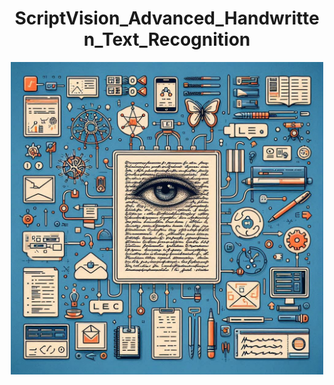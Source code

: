 # <div align="center">ScriptVision_Advanced_Handwritten_Text_Recognition</div>
<div align="center">
  <img src="readme_src_img\m1.jpeg" alt="Designer" width="500"/>
</div>

